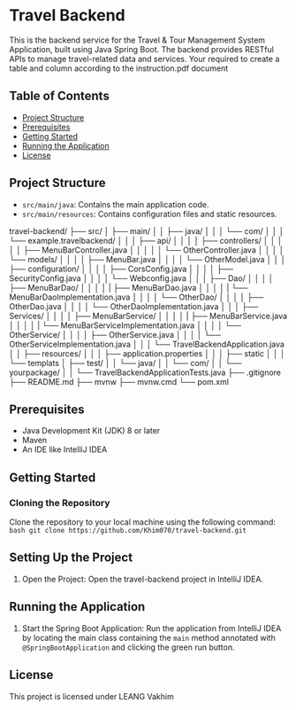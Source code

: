 # Travel Backend

This is the backend service for the Travel & Tour Management System Application, built using Java Spring Boot. The backend provides RESTful APIs to manage travel-related data and services. Your required to create a table and column according to the instruction.pdf document

## Table of Contents
- [Project Structure](#project-structure)
- [Prerequisites](#prerequisites)
- [Getting Started](#getting-started)
- [Running the Application](#running-the-application)
- [License](#license)

## Project Structure
- `src/main/java`: Contains the main application code.
- `src/main/resources`: Contains configuration files and static resources.

travel-backend/
├── src/
│   ├── main/
│   │   ├── java/
│   │   │   └── com/
│   │   │       └── example.travelbackend/
│   │   │           ├── api/
│   │   │           │   ├── controllers/
│   │   │           │   │   ├── MenuBarController.java
│   │   │           │   │   └── OtherController.java
│   │   │           │   └── models/
│   │   │           │       ├── MenuBar.java
│   │   │           │       └── OtherModel.java
│   │   │           ├── configuration/
│   │   │           │   ├── CorsConfig.java
│   │   │           │   ├── SecurityConfig.java
│   │   │           │   └── Webconfig.java
│   │   │           ├── Dao/
│   │   │           │   ├── MenuBarDao/
│   │   │           │   |   ├── MenuBarDao.java
│   │   │           │   |   └── MenuBarDaoImplementation.java
│   │   │           │   └── OtherDao/
│   │   │           │       ├── OtherDao.java
│   │   │           │       └── OtherDaoImplementation.java
│   │   │           ├── Services/
│   │   │           │   ├── MenuBarService/
│   │   │           │   |   ├── MenuBarService.java
│   │   │           │   |   └── MenuBarServiceImplementation.java
│   │   │           │   └── OtherService/
│   │   │           │       ├── OtherService.java
│   │   │           │       └── OtherServiceImplementation.java
│   │   │           └── TravelBackendApplication.java
│   │   ├── resources/
│   │   │   ├── application.properties
│   │   │   ├── static
│   │   │   └── templats
│   ├── test/
│   │   └── java/
│   │       └── com/
│   │           └── yourpackage/
│   │               └── TravelBackendApplicationTests.java
├── .gitignore
├── README.md
├── mvnw
├── mvnw.cmd
└── pom.xml

## Prerequisites
- Java Development Kit (JDK) 8 or later
- Maven
- An IDE like IntelliJ IDEA

## Getting Started

### Cloning the Repository
Clone the repository to your local machine using the following command:
`bash
git clone https://github.com/Khim070/travel-backend.git`

## Setting Up the Project
1. Open the Project: Open the travel-backend project in IntelliJ IDEA.

## Running the Application
1. Start the Spring Boot Application: Run the application from IntelliJ IDEA by locating the main class containing the `main` method annotated with `@SpringBootApplication` and clicking the green run button.

## License
This project is licensed under LEANG Vakhim
